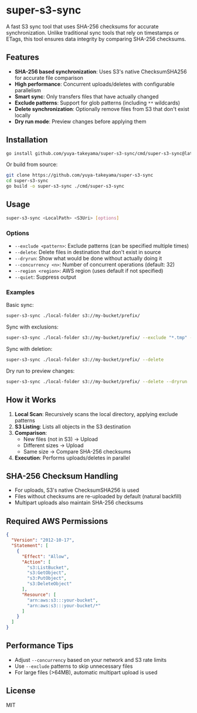 # super-s3-sync

A fast S3 sync tool that uses SHA-256 checksums for accurate synchronization. Unlike traditional sync tools that rely on timestamps or ETags, this tool ensures data integrity by comparing SHA-256 checksums.

## Features

- **SHA-256 based synchronization**: Uses S3's native ChecksumSHA256 for accurate file comparison
- **High performance**: Concurrent uploads/deletes with configurable parallelism
- **Smart sync**: Only transfers files that have actually changed
- **Exclude patterns**: Support for glob patterns (including `**` wildcards)
- **Delete synchronization**: Optionally remove files from S3 that don't exist locally
- **Dry run mode**: Preview changes before applying them

## Installation

```bash
go install github.com/yuya-takeyama/super-s3-sync/cmd/super-s3-sync@latest
```

Or build from source:

```bash
git clone https://github.com/yuya-takeyama/super-s3-sync
cd super-s3-sync
go build -o super-s3-sync ./cmd/super-s3-sync
```

## Usage

```bash
super-s3-sync <LocalPath> <S3Uri> [options]
```

### Options

- `--exclude <pattern>`: Exclude patterns (can be specified multiple times)
- `--delete`: Delete files in destination that don't exist in source
- `--dryrun`: Show what would be done without actually doing it
- `--concurrency <n>`: Number of concurrent operations (default: 32)
- `--region <region>`: AWS region (uses default if not specified)
- `--quiet`: Suppress output

### Examples

Basic sync:
```bash
super-s3-sync ./local-folder s3://my-bucket/prefix/
```

Sync with exclusions:
```bash
super-s3-sync ./local-folder s3://my-bucket/prefix/ --exclude "*.tmp" --exclude "**/.git/**"
```

Sync with deletion:
```bash
super-s3-sync ./local-folder s3://my-bucket/prefix/ --delete
```

Dry run to preview changes:
```bash
super-s3-sync ./local-folder s3://my-bucket/prefix/ --delete --dryrun
```

## How it Works

1. **Local Scan**: Recursively scans the local directory, applying exclude patterns
2. **S3 Listing**: Lists all objects in the S3 destination
3. **Comparison**:
   - New files (not in S3) → Upload
   - Different sizes → Upload
   - Same size → Compare SHA-256 checksums
4. **Execution**: Performs uploads/deletes in parallel

## SHA-256 Checksum Handling

- For uploads, S3's native ChecksumSHA256 is used
- Files without checksums are re-uploaded by default (natural backfill)
- Multipart uploads also maintain SHA-256 checksums

## Required AWS Permissions

```json
{
  "Version": "2012-10-17",
  "Statement": [
    {
      "Effect": "Allow",
      "Action": [
        "s3:ListBucket",
        "s3:GetObject",
        "s3:PutObject",
        "s3:DeleteObject"
      ],
      "Resource": [
        "arn:aws:s3:::your-bucket",
        "arn:aws:s3:::your-bucket/*"
      ]
    }
  ]
}
```

## Performance Tips

- Adjust `--concurrency` based on your network and S3 rate limits
- Use `--exclude` patterns to skip unnecessary files
- For large files (>64MB), automatic multipart upload is used

## License

MIT
